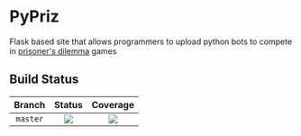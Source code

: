 # PyPriz
Flask based site that allows programmers to upload python bots to compete in [prisoner's dilemma](https://en.wikipedia.org/wiki/Prisoner%27s_dilemma) games

## Build Status
[master build]: https://travis-ci.org/belljustin/PyPriz.svg?branch=master
[travis url]: https://travis-ci.org/belljustin/PyPriz/branches
[master coverage]: https://coveralls.io/repos/github/belljustin/PyPriz/badge.svg?branch=master
[coveralls url]: https://coveralls.io/github/belljustin/PyPriz

| Branch   | Status                          | Coverage                             |
|:--------:|:-------------------------------:|:------------------------------------:|
| `master` | [![][master build]][travis url] | [![][master coverage]][coveralls url] |
